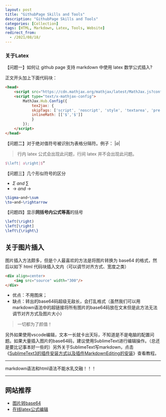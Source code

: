 ```yaml
---
layout: post
title: "GithubPage Skills and Tools"
description: "GithubPage Skills and Tools"
categories: [Collection]
tags: [HTML, Markdown, Latex, Tools, Website]
redirect_from:
  - /2021/08/18/
---
```


<head>
    <script src="https://cdn.mathjax.org/mathjax/latest/MathJax.js?config=TeX-AMS-MML_HTMLorMML" type="text/javascript"></script>
    <script type="text/x-mathjax-config">
        MathJax.Hub.Config({
            tex2jax: {
            skipTags: ['script', 'noscript', 'style', 'textarea', 'pre'],
            inlineMath: [['$','$']]
            }
        });
    </script>
</head>

### 关于Latex

【问题一】如何让 github page 支持 markdown 中使用 latex 数学公式插入?

正文开头加上下面代码块：

```html
<head>
    <script src="https://cdn.mathjax.org/mathjax/latest/MathJax.js?config=TeX-AMS-MML_HTMLorMML" type="text/javascript"></script>
    <script type="text/x-mathjax-config">
        MathJax.Hub.Config({
            tex2jax: {
            skipTags: ['script', 'noscript', 'style', 'textarea', 'pre'],
            inlineMath: [['$','$']]
            }
        });
    </script>
</head>
```

【问题二】对于绝对值符号被识别为表格分隔符。例子： $\left|a\right|$

> 行内 latex 公式会出现此问题，行间 latex 并不会出现此问题。

```latex
$\left| a\right|$”
```

【问题三】几个形似符号的区分

- $\Sigma~and~\sum$
- $\to~and~\rightarrow$

```latex
\Sigma~and~\sum
\to~and~\rightarrow
```

【问题四】显示**同括号内公式等高**的括号

```latex
\left(\right)
\left[\right]
\left\{\right\}
```

## 关于图片插入

图片插入方法颇多，但是个人最喜欢的方法是将图片转换为 base64 的格式，然后以如下 html 代码块插入文内（可以调节对齐方式、宽度之类）

```html
<div align=center>
    <img src="source" width="300"/>
</div>
```

- 优点：不用图床；
- 缺点：转出的base64码超级无敌长，会打乱格式（虽然我们可以用markdown语法中的超链接将所有图片的base64码放在文末但是此方法无法调节对齐方式及图片大小）

> 一切都为了颜值！

另外如果使用vscode编辑，文本一长就卡出天际，不知道是不是电脑的配置问题。如果大量插入图片的base64码，建议使用SublimeText进行编辑操作。（总还是要比记事本好一些的）另外关于SublimeText写markdown，点击《[SublimeText3的插件安装方式以及插件MarkdownEditing的安装](https://authurwhywait.github.io/blog/2021/02/23/sublime_text3/)》查看教程。

---

markdown语法和html语法不能水乳交融！！！

---

## 网站推荐

- [图片转base64](https://oktools.net/image2base64)
- [在线latex公式编辑](https://www.latexlive.com/)
